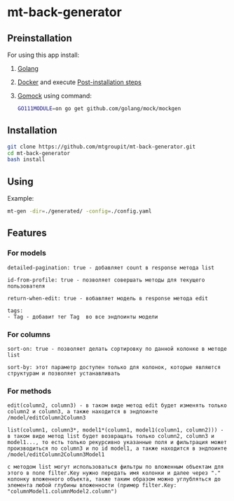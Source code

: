 # mt-back-generator

## Preinstallation

For using this app install:

1. [Golang](https://golang.org/doc/install)

2. [Docker](https://docs.docker.com/get-docker/) and execute [Post-installation steps](https://docs.docker.com/engine/install/linux-postinstall/)

3. [Gomock](https://github.com/golang/mock) using command:

    ```bash
    GO111MODULE=on go get github.com/golang/mock/mockgen
    ```

## Installation

```bash
git clone https://github.com/mtgroupit/mt-back-generator.git
cd mt-back-generator
bash install
```

## Using

Example:
```bash
mt-gen -dir=./generated/ -config=./config.yaml
```

## Features

### For models

    detailed-pagination: true - добавляет count в response метода list

    id-from-profile: true - позволяет совершать методы для текущего пользователя

    return-when-edit: true - вобавляет модель в response метода edit

    tags:
    - Tag - добавит тег Tag  во все эндпоинты модели

### For columns

    sort-on: true - позволяет делать сортировку по данной колонке в методе list

    sort-by: этот параметр доступен только для колонок, которые являются структурам и позволяет устанавливать 

### For methods

    edit(column2, column3) - в таком виде метод edit будет изменять только column2 и column3, а также находится в эндпоинте /model/editColumn2Column3

    list(column1, column3*, model1*(column1, model1(column1, column2))) - в таком виде метод list будет возвращать только column2, column3 и model1..., то есть только рекурсивно указанные поля и фильтрация может производиться по column3 и по id model1, а также находится в эндпоинте /model/editColumn2Column3Model1

    с методом list могут использоваться фильтры по вложенным объектам для этого в поле filter.Key нужно передать имя колонки и далее через "." колонку вложенного объекта, также таким образом можно углубляться до элемента любой глубины вложенности (пример filter.Key: "columnModel1.columnModel2.column")

